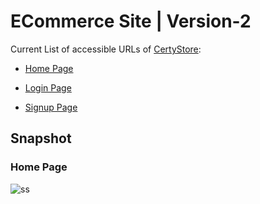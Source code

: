 # ECommerce Site | Version-2

Current List of accessible URLs of [CertyStore](https://certystore-v2.pages.dev):

* [Home Page](https://certystore-v2.pages.dev)

* [Login Page](https://certystore-v2.pages.dev/auth)

* [Signup Page](https://certystore-v2.pages.dev/signup)

## Snapshot
### Home Page
![ss](https://user-images.githubusercontent.com/111045472/233839792-fd3298c1-a607-4770-b1b0-fd795ba93cb8.png)
